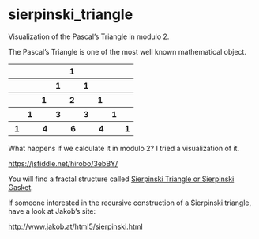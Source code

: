 # sierpinski_triangle
Visualization of the Pascal’s Triangle in modulo 2.

The Pascal’s Triangle is one of the most well known mathematical object.

<table>
<tr>
<th></th>
<th></th>
<th></th>
<th></th>
<th>1</th>
<th></th>
<th></th>
<th></th>
<th></th>
</tr>
<tr>
<th></th>
<th></th>
<th></th>
<th>1</th>
<th></th>
<th>1</th>
<th></th>
<th></th>
<th></th>
</tr>
<tr>
<th></th>
<th></th>
<th>1</th>
<th></th>
<th>2</th>
<th></th>
<th>1</th>
<th></th>
<th></th>
</tr>
<tr>
<th></th>
<th>1</th>
<th></th>
<th>3</th>
<th></th>
<th>3</th>
<th></th>
<th>1</th>
<th></th>
</tr>
<tr>
<th>&nbsp;1</th>
<th></th>
<th>&nbsp;4</th>
<th></th>
<th>&nbsp;6</th>
<th></th>
<th>&nbsp;4</th>
<th></th>
<th>1</th>
</tr>
</table>

What happens if we calculate it in modulo 2? I tried a visualization of it.

https://jsfiddle.net/hirobo/3ebBY/

You will find a fractal structure called [Sierpinski Triangle or Sierpinski Gasket](http://en.wikipedia.org/wiki/Sierpinski_triangle).

If someone interested in the recursive construction of a Sierpinski triangle, have a look at Jakob’s site:

http://www.jakob.at/html5/sierpinski.html
